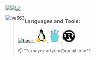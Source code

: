 



<p align="left"><a href="https://gitlab.com/ive663" target="blank"><img align="center" src="https://img.shields.io/badge/GitLab-330F63?style=for-the-badge&logo=gitlab&logoColor=white"/></a><a href="https://linkedin.com/in/artyom-amayev-3154b2221" target="blank"><img align="left" src="https://img.shields.io/badge/LinkedIn-0077B5?style=for-the-badge&logo=linkedin&logoColor=white"/></a><a href="https://www.leetcode.com/i665" target="blank"><img align="left" src="https://img.shields.io/badge/-LeetCode-FFA116?style=for-the-badge&logo=LeetCode&logoColor=black"/></a></p>


<p><img align="left" src="https://github-readme-stats.vercel.app/api/top-langs?username=ive663&show_icons=true&locale=en&layout=compact" alt="ive663" /><blockquote class="imgur-embed-pub" lang="en" data-id="PrmF5Ui"  ></p>


<h3 align="left">Languages and Tools:</h3>
<p align="left">  <a href="https://www.gnu.org/software/bash/" target="_blank" rel="noreferrer"> <img src="https://www.vectorlogo.zone/logos/gnu_bash/gnu_bash-icon.svg" alt="bash" width="40" height="40"/> </a> <a href="https://www.linux.org/" target="_blank" rel="noreferrer"> <img src="https://raw.githubusercontent.com/devicons/devicon/master/icons/linux/linux-original.svg" alt="linux" width="40" height="40"/> </a><a href="https://golang.org" target="_blank" rel="noreferrer"> <img src="https://raw.githubusercontent.com/devicons/devicon/master/icons/go/go-original.svg" alt="go" width="40" height="40"/> </a>   <a href="https://www.rust-lang.org" target="_blank" rel="noreferrer"> <img src="https://raw.githubusercontent.com/devicons/devicon/master/icons/rust/rust-plain.svg" alt="rust" width="40" height="40"/> </a>  </p>
<p>📫 **amayev.artyom@gmail.com**</p>
